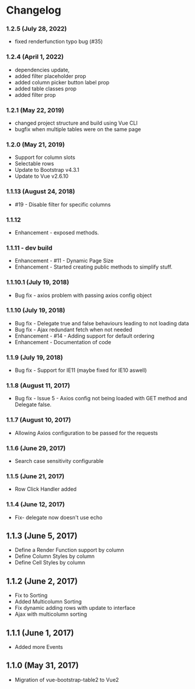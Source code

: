 # Changelog

### 1.2.5 (July 28, 2022)

* fixed renderfunction typo bug (#35)

### 1.2.4 (April 1, 2022)

* dependencies update, 
* added filter placeholder prop
* added column picker button label prop
* added table classes prop
* added filter prop

### 1.2.1 (May 22, 2019)

* changed project structure and build using Vue CLI
* bugfix when multiple tables were on the same page

### 1.2.0 (May 21, 2019)

* Support for column slots
* Selectable rows
* Update to Bootstrap v4.3.1
* Update to Vue v2.6.10


### 1.1.13 (August 24, 2018)

* #19 - Disable filter for specific columns

### 1.1.12

* Enhancement - exposed methods.

### 1.1.11  - dev build

* Enhancement - #11 - Dynamic Page Size
* Enhancement - Started creating public methods to simplify stuff.

### 1.1.10.1 (July 19, 2018)

* Bug fix - axios problem with passing axios config object

### 1.1.10 (July 19, 2018)

* Bug fix - Delegate true and false behaviours leading to not loading data
* Bug fix - Ajax redundant fetch when not needed
* Enhancement - #14 - Adding support for default ordering
* Enhancement - Documentation of code

### 1.1.9 (July 19, 2018)

* Bug fix - Support for IE11 (maybe fixed for IE10 aswell)

### 1.1.8 (August 11, 2017)

* Bug fix - Issue 5 - Axios config not being loaded with GET method and Delegate false.

### 1.1.7 (August 10, 2017)

* Allowing Axios configuration to be passed for the requests

### 1.1.6 (June 29, 2017)

* Search case sensitivity configurable

### 1.1.5 (June 21, 2017)

* Row Click Handler added

### 1.1.4 (June 12, 2017)

* Fix- delegate now doesn't use echo

## 1.1.3  (June 5, 2017)

* Define a Render Function support by column
* Define Column Styles by column
* Define Cell Styles by column

## 1.1.2 (June 2, 2017)

* Fix to Sorting
* Added Multicolumn Sorting
* Fix dynamic adding rows with update to interface
* Ajax with multicolumn sorting

## 1.1.1 (June 1, 2017)

* Added more Events

## 1.1.0 (May 31, 2017)

* Migration of vue-bootstrap-table2 to Vue2
